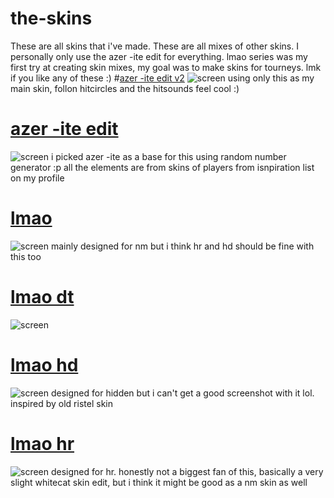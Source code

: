 # the-skins
These are all skins that i've made. These are all mixes of other skins. I personally only use the azer -ite edit for everything. lmao series was my first try at creating skin mixes, my goal was to make skins for tourneys. lmk if you like any of these :)
#[azer -ite edit v2](https://mega.nz/file/drZjWSbZ#tEskncUmd7pq8AAw7mnvUr4ah-vaQk3TsDSQWpVGW4A)
![screen](https://i.imgur.com/6uUnOuA.png)
using only this as my main skin, follon hitcircles and the hitsounds feel cool :)
# [azer -ite edit](https://mega.nz/file/oqgmlABD#baGGiWdSPmAqBW2YYT48293y9e79ZFuuItPGppMEclk)
![screen](https://i.imgur.com/FNR2YmL.png)
i picked azer -ite as a base for this using random number generator :p all the elements are from skins of players from isnpiration list on my profile
# [lmao](https://mega.nz/file/Fzw23TgK#I1cbfwGw-uVMvKSe-lXkiFqZ4FaB9Hk9PKBtXRF4q-0)
![screen](https://i.imgur.com/FK5iaqC.png)
mainly designed for nm but i think hr and hd should be fine with this too
# [lmao dt](https://mega.nz/file/hygkzAxB#Gg5i07XcmGtrAqA8przkaw0gO7aKwY1p0Tma7GzAILY)
![screen](https://i.imgur.com/llx0ot9.png)
# [lmao hd](https://mega.nz/file/5uQD2DZS#A-9NUH_NXt6PRzk79v6LLpDSYOy-5W5yDZrK6qx_fUw)
![screen](https://i.imgur.com/AAbVTBT.png)
designed for hidden but i can't get a good screenshot with it lol. inspired by old ristel skin
# [lmao hr](https://mega.nz/file/AjA21KyD#AiGVYJ2vPtIhIkh38grB09UHoVNwMlzHHSmw9l1Oqlg)
![screen](https://i.imgur.com/P0HfqV3.png)
designed for hr. honestly not a biggest fan of this, basically a very slight whitecat skin edit, but i think it might be good as a nm skin as well
